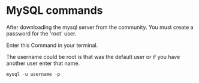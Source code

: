 # MySQL commands

After downloading the mysql server from the community. You must create a password for the 'root' user. 

Enter this Command in your terminal. 

The username could be root is that was the default user or if you have another user enter that name. 

```SQL
mysql -u username -p
```

